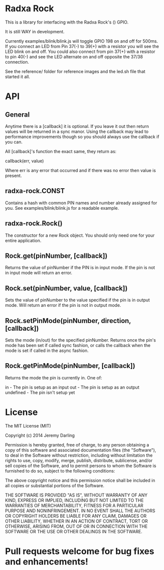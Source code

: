 Radxa Rock
==========

This is a library for interfacing with the Radxa Rock's () GPIO.

It is still WAY in development.

Currently examples/blink/blink.js will toggle GPIO 198 on and off for 500ms.  If
you connect an LED from Pin 37(-) to 39(+) with a resistor you will see the LED
blink on and off.  You could also connect from pin 37(+) with a resistor to
pin 40(-) and see the LED alternate on and off opposite the 37/38 connection.

See the reference/ folder for reference images and the led.sh file that started
it all.

API
===

General
-------

Anytime there is a [callback] it is optional.  If you leave it out then return
values will be returned in a sync manor.  Using the callback may lead to
performance improvements though so you should always use the callback if you can.

All [callback]'s function the exact same, they return as:

callback(err, value)

Where err is any error that occurred and if there was no error then value is
present.

radxa-rock.CONST
----------------

Contains a hash with common PIN names and number already assigned for you.  See
examples/blink/blink.js for a readable example.

radxa-rock.Rock()
-----------------

The constructor for a new Rock object.  You should only need one for your entire
application.

Rock.get(pinNumber, [callback])
-------------------------------

Returns the value of pinNumber if the PIN is in input mode.  If the pin is not
in input mode will return an error.

Rock.set(pinNumber, value, [callback])
--------------------------------------

Sets the value of pinNumber to the value specified if the pin is in output mode.
Will return an error if the pin is not in output mode.

Rock.setPinMode(pinNumber, direction, [callback])
-------------------------------------------------

Sets the mode (in/out) for the specified pinNumber.  Returns once the pin's
mode has been set if called sync fashion, or calls the callback when the mode
is set if called in the async fashion.

Rock.getPinMode(pinNumber, [callback])
--------------------------------------

Returns the mode the pin is currently in.  One of:

  in - The pin is setup as an input
  out - The pin is setup as an output
  undefined - The pin isn't setup yet

License
=======

The MIT License (MIT)

Copyright (c) 2014 Jeremy Darling

Permission is hereby granted, free of charge, to any person obtaining a copy
of this software and associated documentation files (the "Software"), to deal
in the Software without restriction, including without limitation the rights
to use, copy, modify, merge, publish, distribute, sublicense, and/or sell
copies of the Software, and to permit persons to whom the Software is
furnished to do so, subject to the following conditions:

The above copyright notice and this permission notice shall be included in
all copies or substantial portions of the Software.

THE SOFTWARE IS PROVIDED "AS IS", WITHOUT WARRANTY OF ANY KIND, EXPRESS OR
IMPLIED, INCLUDING BUT NOT LIMITED TO THE WARRANTIES OF MERCHANTABILITY,
FITNESS FOR A PARTICULAR PURPOSE AND NONINFRINGEMENT. IN NO EVENT SHALL THE
AUTHORS OR COPYRIGHT HOLDERS BE LIABLE FOR ANY CLAIM, DAMAGES OR OTHER
LIABILITY, WHETHER IN AN ACTION OF CONTRACT, TORT OR OTHERWISE, ARISING FROM,
OUT OF OR IN CONNECTION WITH THE SOFTWARE OR THE USE OR OTHER DEALINGS IN
THE SOFTWARE.

Pull requests welcome for bug fixes and enhancements!
=====================================================
